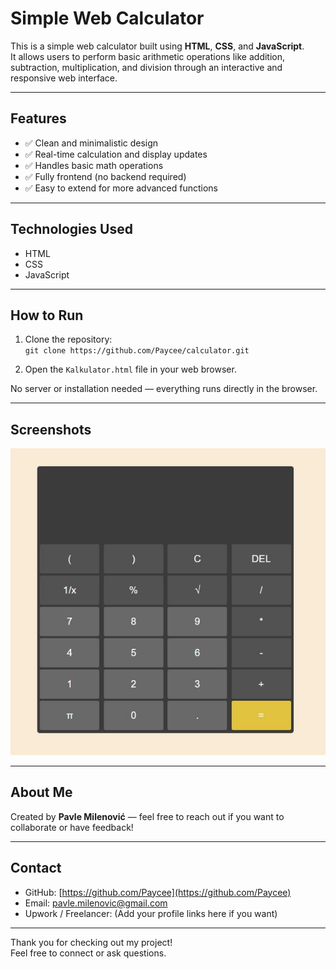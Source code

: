 # Simple Web Calculator

This is a simple web calculator built using **HTML**, **CSS**, and **JavaScript**.  
It allows users to perform basic arithmetic operations like addition, subtraction, multiplication, and division through an interactive and responsive web interface.

---

## Features

- ✅ Clean and minimalistic design  
- ✅ Real-time calculation and display updates  
- ✅ Handles basic math operations  
- ✅ Fully frontend (no backend required)  
- ✅ Easy to extend for more advanced functions  

---

## Technologies Used

- HTML  
- CSS  
- JavaScript  

---

## How to Run

1. Clone the repository:  
   `git clone https://github.com/Paycee/calculator.git`

2. Open the `Kalkulator.html` file in your web browser.

No server or installation needed — everything runs directly in the browser.

---

## Screenshots


![Calculator Screenshot](Kalkulator.JPG)  

---

## About Me

Created by **Pavle Milenović** — feel free to reach out if you want to collaborate or have feedback!

---

## Contact

- GitHub: [https://github.com/Paycee](https://github.com/Paycee)  
- Email: pavle.milenovic@gmail.com  
- Upwork / Freelancer: (Add your profile links here if you want)

---

Thank you for checking out my project!  
Feel free to connect or ask questions.
